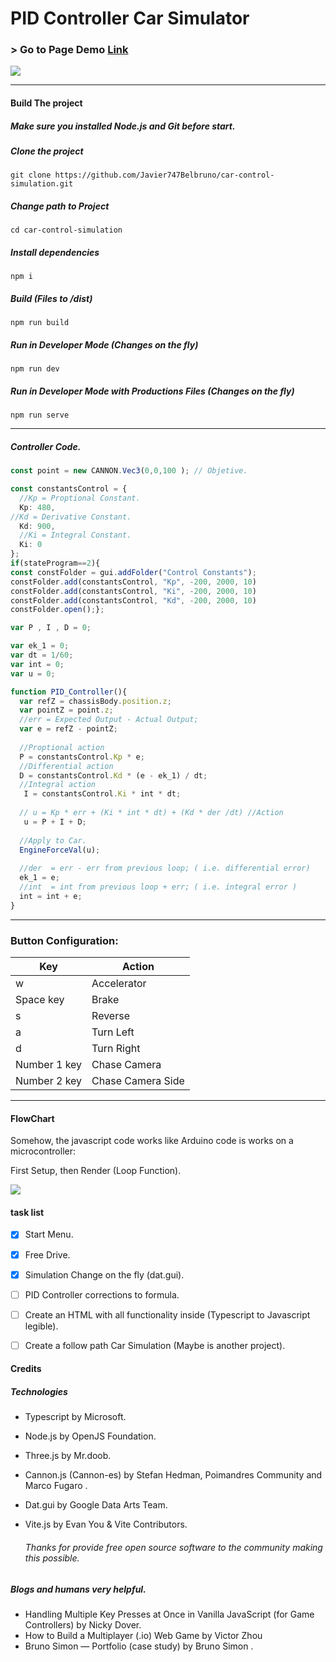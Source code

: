  
# PID Controller Car Simulator


                    
### > Go to Page Demo [Link](https://javier747belbruno.github.io/car-control-simulation/)

![](https://javier747belbruno.github.io/car-control-simulation/assets/demo.png)

---
  #### Build The project


  ##### Make sure you installed Node.js and Git before start.
  
 ##### Clone the project
 `git clone https://github.com/Javier747Belbruno/car-control-simulation.git`

  ##### Change path to Project
  `cd car-control-simulation`

  ##### Install dependencies
  `npm i`
  
  ##### Build (Files to /dist)
  `npm run build`

  ##### Run in Developer Mode (Changes on the fly)
  `npm run dev`
 
  ##### Run in Developer Mode with Productions Files (Changes on the fly)
  `npm run serve`
  
  ---
  
##### Controller Code.

```typescript
const point = new CANNON.Vec3(0,0,100 ); // Objetive.

const constantsControl = {
  //Kp = Proptional Constant.
  Kp: 480,
//Kd = Derivative Constant.
  Kd: 900,
  //Ki = Integral Constant.
  Ki: 0
};
if(stateProgram==2){
const constFolder = gui.addFolder("Control Constants");
constFolder.add(constantsControl, "Kp", -200, 2000, 10)
constFolder.add(constantsControl, "Ki", -200, 2000, 10)
constFolder.add(constantsControl, "Kd", -200, 2000, 10)
constFolder.open();};

var P , I , D = 0;

var ek_1 = 0; 
var dt = 1/60;
var int = 0;
var u = 0;

function PID_Controller(){
  var refZ = chassisBody.position.z;
  var pointZ = point.z;
  //err = Expected Output - Actual Output;
  var e = refZ - pointZ;
  
  //Proptional action
  P = constantsControl.Kp * e;
  //Differential action
  D = constantsControl.Kd * (e - ek_1) / dt; 
  //Integral action
   I = constantsControl.Ki * int * dt;
  
  // u = Kp * err + (Ki * int * dt) + (Kd * der /dt) //Action
   u = P + I + D; 
  
  //Apply to Car.
  EngineForceVal(u);
  
  //der  = err - err from previous loop; ( i.e. differential error)
  ek_1 = e;
  //int  = int from previous loop + err; ( i.e. integral error )
  int = int + e;
}
```

  
----
                    
### Button Configuration:
                    

| Key  | Action |
| ------------- | ------------- |
| w  | Accelerator   |
| Space key  | Brake  |
| s  | Reverse  |
| a  | Turn Left  |
| d  | Turn Right  |
| Number 1 key  | Chase Camera  |
| Number 2 key  | Chase Camera Side  |

----
                
  #### FlowChart
  
  Somehow, the javascript code works like Arduino code is works on a microcontroller:

  First Setup, then Render (Loop Function).

  ![](https://javier747belbruno.github.io/car-control-simulation/assets/flowchart.png)

 

#### task list

- [x] Start Menu.
- [x] Free Drive.
- [x] Simulation Change on the fly (dat.gui).
- [ ] PID Controller corrections to formula.
- [ ] Create an HTML with all functionality inside (Typescript to Javascript legible).
- [ ] Create a follow path Car Simulation (Maybe is another project).



 #### Credits
   ##### Technologies
  - Typescript by Microsoft.
  - Node.js by OpenJS Foundation.
   - Three.js by Mr.doob.
   - Cannon.js (Cannon-es) by Stefan Hedman, Poimandres Community and Marco Fugaro . 
   - Dat.gui by Google Data Arts Team.
- Vite.js by Evan You & Vite Contributors.

   ######  Thanks for provide free open source software to the community making this 	possible. 

##### Blogs and humans very helpful.
   - Handling Multiple Key Presses at Once in Vanilla JavaScript (for Game Controllers) by Nicky Dover.
   - How to Build a Multiplayer (.io) Web Game by Victor Zhou
   - Bruno Simon — Portfolio (case study) by Bruno Simon
.

 
